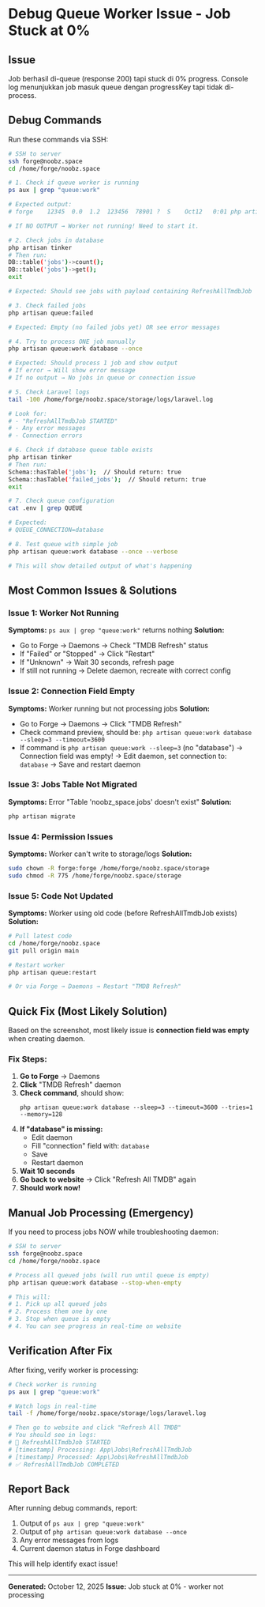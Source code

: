 # Debug Queue Worker Issue - Job Stuck at 0%

## Issue
Job berhasil di-queue (response 200) tapi stuck di 0% progress.
Console log menunjukkan job masuk queue dengan progressKey tapi tidak di-process.

## Debug Commands

Run these commands via SSH:

```bash
# SSH to server
ssh forge@noobz.space
cd /home/forge/noobz.space

# 1. Check if queue worker is running
ps aux | grep "queue:work"

# Expected output:
# forge    12345  0.0  1.2  123456  78901 ?  S    Oct12   0:01 php artisan queue:work database --sleep=3 --timeout=3600

# If NO OUTPUT → Worker not running! Need to start it.

# 2. Check jobs in database
php artisan tinker
# Then run:
DB::table('jobs')->count();
DB::table('jobs')->get();
exit

# Expected: Should see jobs with payload containing RefreshAllTmdbJob

# 3. Check failed jobs
php artisan queue:failed

# Expected: Empty (no failed jobs yet) OR see error messages

# 4. Try to process ONE job manually
php artisan queue:work database --once

# Expected: Should process 1 job and show output
# If error → Will show error message
# If no output → No jobs in queue or connection issue

# 5. Check Laravel logs
tail -100 /home/forge/noobz.space/storage/logs/laravel.log

# Look for:
# - "RefreshAllTmdbJob STARTED"
# - Any error messages
# - Connection errors

# 6. Check if database queue table exists
php artisan tinker
# Then run:
Schema::hasTable('jobs');  // Should return: true
Schema::hasTable('failed_jobs');  // Should return: true
exit

# 7. Check queue configuration
cat .env | grep QUEUE

# Expected:
# QUEUE_CONNECTION=database

# 8. Test queue with simple job
php artisan queue:work database --once --verbose

# This will show detailed output of what's happening
```

## Most Common Issues & Solutions

### Issue 1: Worker Not Running
**Symptoms:** `ps aux | grep "queue:work"` returns nothing
**Solution:** 
- Go to Forge → Daemons → Check "TMDB Refresh" status
- If "Failed" or "Stopped" → Click "Restart"
- If "Unknown" → Wait 30 seconds, refresh page
- If still not running → Delete daemon, recreate with correct config

### Issue 2: Connection Field Empty
**Symptoms:** Worker running but not processing jobs
**Solution:**
- Go to Forge → Daemons → Click "TMDB Refresh"
- Check command preview, should be:
  `php artisan queue:work database --sleep=3 --timeout=3600`
- If command is `php artisan queue:work --sleep=3` (no "database")
  → Connection field was empty!
  → Edit daemon, set connection to: `database`
  → Save and restart daemon

### Issue 3: Jobs Table Not Migrated
**Symptoms:** Error "Table 'noobz_space.jobs' doesn't exist"
**Solution:**
```bash
php artisan migrate
```

### Issue 4: Permission Issues
**Symptoms:** Worker can't write to storage/logs
**Solution:**
```bash
sudo chown -R forge:forge /home/forge/noobz.space/storage
sudo chmod -R 775 /home/forge/noobz.space/storage
```

### Issue 5: Code Not Updated
**Symptoms:** Worker using old code (before RefreshAllTmdbJob exists)
**Solution:**
```bash
# Pull latest code
cd /home/forge/noobz.space
git pull origin main

# Restart worker
php artisan queue:restart

# Or via Forge → Daemons → Restart "TMDB Refresh"
```

## Quick Fix (Most Likely Solution)

Based on the screenshot, most likely issue is **connection field was empty** when creating daemon.

### Fix Steps:
1. **Go to Forge** → Daemons
2. **Click** "TMDB Refresh" daemon
3. **Check command**, should show:
   ```
   php artisan queue:work database --sleep=3 --timeout=3600 --tries=1 --memory=128
   ```
4. **If "database" is missing:**
   - Edit daemon
   - Fill "connection" field with: `database`
   - Save
   - Restart daemon
5. **Wait 10 seconds**
6. **Go back to website** → Click "Refresh All TMDB" again
7. **Should work now!**

## Manual Job Processing (Emergency)

If you need to process jobs NOW while troubleshooting daemon:

```bash
# SSH to server
ssh forge@noobz.space
cd /home/forge/noobz.space

# Process all queued jobs (will run until queue is empty)
php artisan queue:work database --stop-when-empty

# This will:
# 1. Pick up all queued jobs
# 2. Process them one by one
# 3. Stop when queue is empty
# 4. You can see progress in real-time on website
```

## Verification After Fix

After fixing, verify worker is processing:

```bash
# Check worker is running
ps aux | grep "queue:work"

# Watch logs in real-time
tail -f /home/forge/noobz.space/storage/logs/laravel.log

# Then go to website and click "Refresh All TMDB"
# You should see in logs:
# 🚀 RefreshAllTmdbJob STARTED
# [timestamp] Processing: App\Jobs\RefreshAllTmdbJob
# [timestamp] Processed: App\Jobs\RefreshAllTmdbJob
# ✅ RefreshAllTmdbJob COMPLETED
```

## Report Back

After running debug commands, report:
1. Output of `ps aux | grep "queue:work"`
2. Output of `php artisan queue:work database --once`
3. Any error messages from logs
4. Current daemon status in Forge dashboard

This will help identify exact issue!

---

**Generated:** October 12, 2025
**Issue:** Job stuck at 0% - worker not processing
